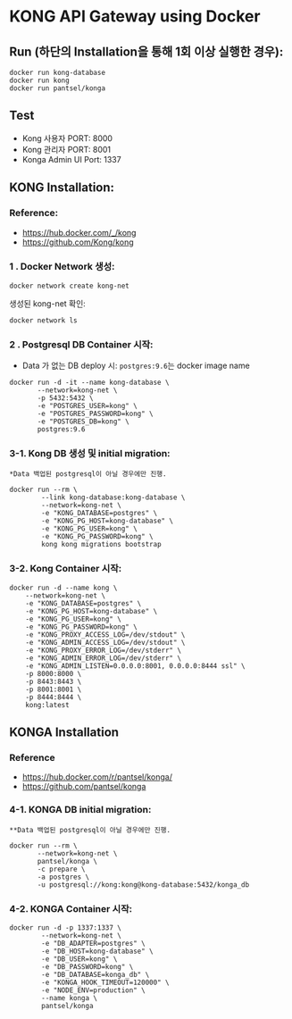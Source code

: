 # KONG API Gateway using Docker
 
## Run (하단의 Installation을 통해 1회 이상 실행한 경우):
```
docker run kong-database
docker run kong
docker run pantsel/konga
```

## Test
 * Kong 사용자 PORT: 8000
 * Kong 관리자 PORT: 8001
 * Konga Admin UI Port: 1337

## KONG Installation:

### Reference:
* https://hub.docker.com/_/kong
* https://github.com/Kong/kong


### 1 . Docker Network 생성:
```
docker network create kong-net
```
생성된 kong-net 확인:
```
docker network ls
```

### 2 . Postgresql DB Container 시작:
 * Data 가 없는 DB deploy 시: `postgres:9.6`는 docker image name
 ```
 docker run -d -it --name kong-database \
        --network=kong-net \
        -p 5432:5432 \
        -e "POSTGRES_USER=kong" \
        -e "POSTGRES_PASSWORD=kong" \
        -e "POSTGRES_DB=kong" \
        postgres:9.6
 ```

### 3-1. Kong DB 생성 및 initial migration: 
 `*Data 백업된 postgresql이 아닐 경우에만 진행.`
 ```
 docker run --rm \
         --link kong-database:kong-database \
         --network=kong-net \
         -e "KONG_DATABASE=postgres" \
         -e "KONG_PG_HOST=kong-database" \
         -e "KONG_PG_USER=kong" \
         -e "KONG_PG_PASSWORD=kong" \
         kong kong migrations bootstrap
 ```

### 3-2. Kong Container 시작:
 ```
 docker run -d --name kong \
     --network=kong-net \
     -e "KONG_DATABASE=postgres" \
     -e "KONG_PG_HOST=kong-database" \
     -e "KONG_PG_USER=kong" \
     -e "KONG_PG_PASSWORD=kong" \
     -e "KONG_PROXY_ACCESS_LOG=/dev/stdout" \
     -e "KONG_ADMIN_ACCESS_LOG=/dev/stdout" \
     -e "KONG_PROXY_ERROR_LOG=/dev/stderr" \
     -e "KONG_ADMIN_ERROR_LOG=/dev/stderr" \
     -e "KONG_ADMIN_LISTEN=0.0.0.0:8001, 0.0.0.0:8444 ssl" \
     -p 8000:8000 \
     -p 8443:8443 \
     -p 8001:8001 \
     -p 8444:8444 \
     kong:latest
 ```

## KONGA Installation

### Reference
 * https://hub.docker.com/r/pantsel/konga/
 * https://github.com/pantsel/konga

### 4-1. KONGA DB initial migration:

 `**Data 백업된 postgresql이 아닐 경우에만 진행.`
 ```
 docker run --rm \
        --network=kong-net \
        pantsel/konga \
        -c prepare \
        -a postgres \
        -u postgresql://kong:kong@kong-database:5432/konga_db
 ```
### 4-2. KONGA Container 시작:
 ```
 docker run -d -p 1337:1337 \
         --network=kong-net \
         -e "DB_ADAPTER=postgres" \
         -e "DB_HOST=kong-database" \
         -e "DB_USER=kong" \
         -e "DB_PASSWORD=kong" \
         -e "DB_DATABASE=konga_db" \
         -e "KONGA_HOOK_TIMEOUT=120000" \
         -e "NODE_ENV=production" \
         --name konga \
         pantsel/konga
 ```
        